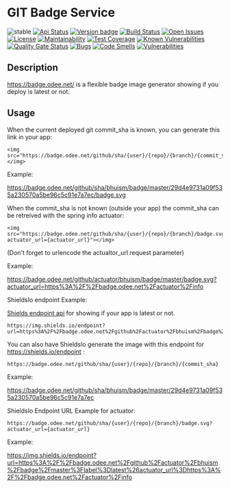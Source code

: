 # GIT Badge Service

![stable](https://img.shields.io/badge/stability-stable-brightgreen.svg)
[![Api Status](https://img.shields.io/badge/dynamic/json?color=4c1&label=api&query=%24.status&url=https%3A%2F%2Fbadge.odee.net%2Factuator%2Fhealth)](https://badge.odee.net/)
[![Version badge](https://badge.odee.net/github/actuator/bhuism/badge/master/badge.svg?actuator_url=https://badge.odee.net/actuator/info)](https://badge.odee.net)
[![Build Status](https://travis-ci.com/bhuism/badge.svg?branch=master)](https://travis-ci.com/bhuism/badge)
[![Open Issues](https://img.shields.io/github/issues/bhuism/badge.svg)](https://github.com/bhuism/badge/issues)
[![License](https://img.shields.io/github/license/bhuism/badge.svg?color=4c1)](https://github.com/bhuism/badge/blob/master/LICENSE)
[![Maintainability](https://api.codeclimate.com/v1/badges/5ae2a1bef066937ec493/maintainability)](https://codeclimate.com/github/bhuism/badge/maintainability)
[![Test Coverage](https://api.codeclimate.com/v1/badges/5ae2a1bef066937ec493/test_coverage)](https://codeclimate.com/github/bhuism/badge/test_coverage)
[![Known Vulnerabilities](https://snyk.io/test/github/bhuism/badge/badge.svg)](https://snyk.io/test/github/bhuism/badge)
[![Quality Gate Status](https://sonarcloud.io/api/project_badges/measure?project=bhuism_badge&metric=alert_status)](https://sonarcloud.io/dashboard?id=bhuism_badge)
[![Bugs](https://sonarcloud.io/api/project_badges/measure?project=bhuism_badge&metric=bugs)](https://sonarcloud.io/dashboard?id=bhuism_badge)
[![Code Smells](https://sonarcloud.io/api/project_badges/measure?project=bhuism_badge&metric=code_smells)](https://sonarcloud.io/dashboard?id=bhuism_badge)
[![Vulnerabilities](https://sonarcloud.io/api/project_badges/measure?project=bhuism_badge&metric=vulnerabilities)](https://sonarcloud.io/dashboard?id=bhuism_badge)

Description
-----------

https://badge.odee.net/ is a flexible badge image generator showing if you deploy is latest or not.

Usage
-----

When the current deployed git commit_sha is known, you can generate this link in your app:

```
<img src="https://badge.odee.net/github/sha/{user}/{repo}/{branch}/{commit_sha}/badge.svg"></img>
```

Example:

https://badge.odee.net/github/sha/bhuism/badge/master/29d4e9731a09f535a230570a5be96c5c91e7a7ec/badge.svg

When the commit_sha is not known (outside your app) the commit_sha can be retreived with the spring info actuator:

```
<img src="https://badge.odee.net/github/sha/{user}/{repo}/{branch}/badge.svg?actuator_url={actuator_url}"></img>
```

(Don't forget to urlencode the actualtor_url request parameter)

Example:

https://badge.odee.net/github/actuator/bhuism/badge/master/badge.svg?actuator_url=https%3A%2F%2Fbadge.odee.net%2Factuator%2Finfo

ShieldsIo endpoint Example:

[Shields endpoint api](https://shields.io/endpoint) for showing if your app is latest or not.

```
https://img.shields.io/endpoint?url=https%3A%2F%2Fbadge.odee.net%2Fgithub%2Factuator%2Fbhuism%2Fbadge%2Fmaster%3Flabel%3Dlatest%26actuator_url%3Dhttps%3A%2F%2Fbadge.odee.net%2Factuator%2Finfo
```

You can also have ShieldsIo generate the image with this endpoint for https://shields.io/endpoint :

```
https://badge.odee.net/github/sha/{user}/{repo}/{branch}/{commit_sha}
```

Example:

https://badge.odee.net/github/sha/bhuism/badge/master/29d4e9731a09f535a230570a5be96c5c91e7a7ec

ShieldsIo Endpoint URL Example for actuator:

```
https://badge.odee.net/github/sha/{user}/{repo}/{branch}/badge.svg?actuator_url={actuator_url}
```

Example:

https://img.shields.io/endpoint?url=https%3A%2F%2Fbadge.odee.net%2Fgithub%2Factuator%2Fbhuism%2Fbadge%2Fmaster%3Flabel%3Dlatest%26actuator_url%3Dhttps%3A%2F%2Fbadge.odee.net%2Factuator%2Finfo

